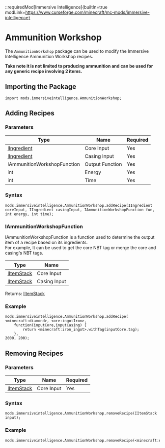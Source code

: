 ::requiredMod[Immersive Intelligence]{builtIn=true modLink=https://www.curseforge.com/minecraft/mc-mods/immersive-intelligence}

# Ammunition Workshop

The `AmmunitionWorkshop` package can be used to modify the Immersive Intelligence Ammunition Workshop recipes.

**Take note it is not limited to producing ammunition and can be used for any generic recipe involving 2 items.**

## Importing the Package

```zenscript
import mods.immersiveintelligence.AmmunitionWorkshop;
```

## Adding Recipes

### Parameters

| Type                                                | Name            | Required |
| --------------------------------------------------- | --------------- | -------- |
| [IIngredient](/Vanilla/Variable_Types/IIngredient/) | Core Input      | Yes      |
| [IIngredient](/Vanilla/Variable_Types/IIngredient/) | Casing Input    | Yes      |
| IAmmunitionWorkshopFunction                         | Output Function | Yes      |
| int                                                 | Energy          | Yes      |
| int                                                 | Time            | Yes      |

### Syntax

```zenscript
mods.immersiveintelligence.AmmunitionWorkshop.addRecipe(IIngredient coreInput, IIngredient casingInput, IAmmunitionWorkshopFunction fun, int energy, int time);
```

### IAmmunitionWorkshopFunction

IAmmunitionWorkshopFunction is a function used to determine the output item of a recipe based on its ingredients.    
For example, It can be used to get the core NBT tag or merge the core and casing's NBT tags.

| Type                                     | Name         |
| ---------------------------------------- | ------------ |
| [IItemStack](/Vanilla/Items/IItemStack/) | Core Input   |
| [IItemStack](/Vanilla/Items/IItemStack/) | Casing Input |

Returns: [IItemStack](/Vanilla/Items/IItemStack/)

### Example

```zenscript
mods.immersiveintelligence.AmmunitionWorkshop.addRecipe(
<minecraft:diamond>, <ore:ingotIron>, 
    function(inputCore,inputCasing) {
        return <minecraft:iron_ingot>.withTag(inputCore.tag);
    }, 
2000, 200);
```

## Removing Recipes

### Parameters

| Type                                     | Name       | Required |
| ---------------------------------------- | ---------- | -------- |
| [IItemStack](/Vanilla/Items/IItemStack/) | Core Input | Yes      |

### Syntax

```zenscript
mods.immersiveintelligence.AmmunitionWorkshop.removeRecipe(IItemStack input);
```

### Example

```zenscript
mods.immersiveintelligence.AmmunitionWorkshop.removeRecipe(<minecraft:diamond>);
```
